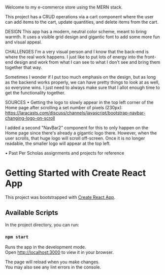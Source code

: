 Welcome to my e-commerce store using the MERN stack.

This project has a CRUD operations via a cart component where the user can add items to the cart, update quantities, and delete items from the cart.

DESIGN
This app has a modern, neutral color scheme, meant to bring warmth. It uses a visible grid design and gigantic font to add some more fun and visual appeal.

CHALLENGES
I'm a very visual person and I know that the back-end is where the real work happens. I just like to put lots of energy into the front-end design and work from what I can see to what I don't see and bring them together that way.

Sometimes I wonder if I put too much emphasis on the design, but as long as the backend works properly, we can have pretty things to look at as well, so everyone wins. I just need to always make sure that I allot enough time to get the functionality together.

SOURCES
• Getting the logo to slowly appear in the top left corner of the Home page after scrolling a set number of pixels (230px):
https://laracasts.com/discuss/channels/javascript/bootstrap-navbar-changing-logo-on-scroll

I added a second "NavBar2" component for this to only happen on the Home page since there's already a gigantic logo there. However, when the user scrolls, that huge logo will scroll off-screen. Once it is no longer readable, the smaller logo will appear at the top left.

• Past Per Scholas assignments and projects for reference

# Getting Started with Create React App

This project was bootstrapped with [Create React App](https://github.com/facebook/create-react-app).

## Available Scripts

In the project directory, you can run:

### `npm start`

Runs the app in the development mode.\
Open [http://localhost:3000](http://localhost:3000) to view it in your browser.

The page will reload when you make changes.\
You may also see any lint errors in the console.
